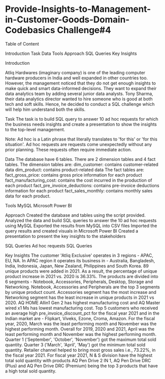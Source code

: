 # Provide-Insights-to-Management-in-Customer-Goods-Domain-Codebasics Challenge#4
Table of Content

Introduction
 Task
 Data
 Tools
 Approach
 SQL Queries
 Key Insights
   

Introduction

Atliq Hardwares (imaginary company) is one of the leading computer hardware producers in India and well expanded in other countries too. However, the management noticed that they do not get enough insights to make quick and smart data-informed decisions. They want to expand their data analytics team by adding several junior data analysts. Tony Sharma, their data analytics director wanted to hire someone who is good at both tech and soft skills. Hence, he decided to conduct a SQL challenge which will help him understand both the skills.

Task
The task is to build SQL query to answer 10 ad hoc requests for which the business needs insights and create a presentation to show the insights to the top-level management.

Note: Ad hoc is a Latin phrase that literally translates to 'for this' or 'for this situation'. Ad hoc requests are requests come unexpectedly without any prior planning. These requests often require immediate action.

Data
The database have 6 tables.
There are 2 dimension tables and 4 fact tables.
The dimension tables are:
    dim_customer: contains customer-related data
    dim_product: contains product-related data
The fact tables are:
    fact_gross_price: contains gross price information for each product
    fact_manufacturing_cost: contains the cost incurred in the production of each product
    fact_pre_invoice_deductions: contains pre-invoice deductions information for each product
    fact_sales_monthly: contains monthly sales data for each product.


Tools
  MySQL
  Microsoft Power BI
    

Approach
  Created the database and tables using the script provided.
  Analyzed the data and build SQL queries to answer the 10 ad hoc requests using MySQL
  Exported the results from MySQL into CSV files
  Imported the query results and created visuals in Microsoft Power BI
  Created a presentation to present the key insights to the stakeholders

SQL Queries
   Ad hoc requests SQL Queries

Key Insights
   The customer 'Atliq Exclusive' operates in 3 regions - APAC, EU, NA. In APAC region it operates its business in - Australia, Bangladesh, India, Indonesia, Japan, New Zealand, Philippines and South Korea.
   89 unique products were added in 2021. As a result, the percentage of unique product increase in 2021 vs. 2020 is 36.33%.
   The products are divided into 6 segments - Notebook, Accessories, Peripherals, Desktop, Storage and Networking.
   Notebook, Accessories and Peripherals are the top 3 segments by unique product count.
   Accessories segment has the most increase and Networking segment has the least increase in unique products in 2021 vs 2020.
   AQ HOME Allin1 Gen 2 has highest manufacturing cost and AQ Master wired x1 Ms has lowest manufacturing cost.
   Top 5 customers who received an average high pre_invoice_discount_pct for the fiscal year 2021 and in the Indian market are - Flipkart, Viveks, Ezone, Croma, Amazon.
   For the fiscal year, 2020, March was the least performing month and November was the highest performing month.
   Overall for 2019, 2020 and 2021, April was the least performing month and November was the highest performing month.
   Quarter 1 ('September', 'October', 'November') got the maximum total sold quantity.
   Quarter 3 ('March', 'April', 'May') got the minimum total sold quantity.
   Retailer channel helped to bring most gross sales i.e., 73.22%, in the fiscal year 2021.
   For fiscal year 2021, N & S division have the highest total sold quantity with products AQ Pen Drive 2 IN 1, AQ Pen Drive DRC (Plus) and AQ Pen Drive DRC (Premium) being the top 3 products that have a high total sold quantity.
